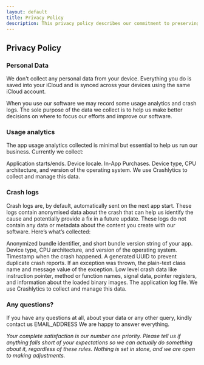 ```yaml
---
layout: default
title: Privacy Policy
description: This privacy policy describes our commitment to preserving the security of your Personal Data, your privacy, and your rights to your Personal Data.
---
```


## Privacy Policy

### Personal Data
We don't collect any personal data from your device. Everything you do is saved into your iCloud and is synced across your devices using the same iCloud account.

When you use our software we may record some usage analytics and crash logs. The sole purpose of the data we collect is to help us make better decisions on where to focus our efforts and improve our software.

### Usage analytics
The app usage analytics collected is minimal but essential to help us run our business. Currently we collect:

Application starts/ends.
Device locale.
In-App Purchases.
Device type, CPU architecture, and version of the operating system.
We use Crashlytics to collect and manage this data.

### Crash logs
Crash logs are, by default, automatically sent on the next app start. These logs contain anonymised data about the crash that can help us identify the cause and potentially provide a fix in a future update. These logs do not contain any data or metadata about the content you create with our software. Here’s what’s collected:

Anonymized bundle identifier, and short bundle version string of your app.
Device type, CPU architecture, and version of the operating system.
Timestamp when the crash happened.
A generated UUID to prevent duplicate crash reports.
If an exception was thrown, the plain-text class name and message value of the exception.
Low level crash data like instruction pointer, method or function names, signal data, pointer registers, and information about the loaded binary images.
The application log file.
We use Crashlytics to collect and manage this data.

### Any questions?
If you have any questions at all, about your data or any other query, kindly contact us EMAIL_ADDRESS We are happy to answer everything.

*Your complete satisfaction is our number one priority. Please tell us if anything falls short of your expectations so we can actually do something about it, regardless of these rules. Nothing is set in stone, and we are open to making adjustments.*

